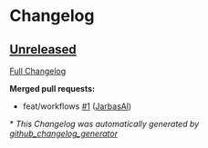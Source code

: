 # Changelog

## [Unreleased](https://github.com/OpenVoiceOS/ovos-vlc-plugin/tree/HEAD)

[Full Changelog](https://github.com/OpenVoiceOS/ovos-vlc-plugin/compare/a3120b5e4fac416205f9c2dc6fd6131a5424f9ad...HEAD)

**Merged pull requests:**

- feat/workflows [\#1](https://github.com/OpenVoiceOS/ovos-vlc-plugin/pull/1) ([JarbasAl](https://github.com/JarbasAl))



\* *This Changelog was automatically generated by [github_changelog_generator](https://github.com/github-changelog-generator/github-changelog-generator)*
